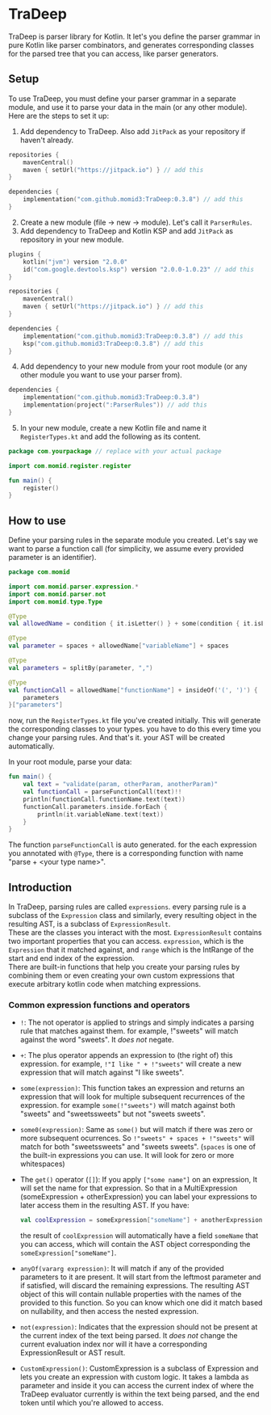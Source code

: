 # TraDeep
TraDeep is parser library for Kotlin. It let's you define the parser grammar in pure Kotlin like parser combinators, and generates corresponding classes for the parsed tree that you can access, like parser generators.
## Setup
To use TraDeep, you must define your parser grammar in a separate module, and use it to parse your data in the main (or any other module). Here are the steps to set it up:
1. Add dependency to TraDeep. Also add `JitPack` as your repository if haven't already.
```kotlin
repositories {
    mavenCentral()
    maven { setUrl("https://jitpack.io") } // add this
}

dependencies {
    implementation("com.github.momid3:TraDeep:0.3.8") // add this
}
```

2. Create a new module (file -> new -> module). Let's call it `ParserRules`.
3. Add dependency to TraDeep and Kotlin KSP and add `JitPack` as repository in your new module.

```kotlin
plugins {
    kotlin("jvm") version "2.0.0"
    id("com.google.devtools.ksp") version "2.0.0-1.0.23" // add this
}

repositories {
    mavenCentral()
    maven { setUrl("https://jitpack.io") } // add this
}

dependencies {
    implementation("com.github.momid3:TraDeep:0.3.8") // add this
    ksp("com.github.momid3:TraDeep:0.3.8") // add this
}
```
4. Add dependency to your new module from your root module (or any other module you want to use your parser from).
```kotlin
dependencies {
    implementation("com.github.momid3:TraDeep:0.3.8")
    implementation(project(":ParserRules")) // add this
}
```
5. In your new module, create a new Kotlin file and name it `RegisterTypes.kt` and add the following as its content.
```kotlin
package com.yourpackage // replace with your actual package

import com.momid.register.register

fun main() {
    register()
}

```

## How to use
Define your parsing rules in the separate module you created.
Let's say we want to parse a function call (for simplicity, we assume every provided parameter is an identifier).
```kotlin
package com.momid

import com.momid.parser.expression.*
import com.momid.parser.not
import com.momid.type.Type

@Type
val allowedName = condition { it.isLetter() } + some(condition { it.isLetterOrDigit() })

@Type
val parameter = spaces + allowedName["variableName"] + spaces

@Type
val parameters = splitBy(parameter, ",")

@Type
val functionCall = allowedName["functionName"] + insideOf('(', ')') {
    parameters
}["parameters"]
```

now, run the `RegisterTypes.kt` file you've created initially. This will generate the corresponding classes to your types. you have to do this every time you change your parsing rules.
And that's it. your AST will be created automatically.

In your root module, parse your data:

```kotlin
fun main() {
    val text = "validate(param, otherParam, anotherParam)"
    val functionCall = parseFunctionCall(text)!!
    println(functionCall.functionName.text(text))
    functionCall.parameters.inside.forEach {
        println(it.variableName.text(text))
    }
}
```

The function `parseFunctionCall` is auto generated. for the each expression you annotated with `@Type`, there is a corresponding function with name "parse + \<your type name\>".
## Introduction
In TraDeep, parsing rules are called `expressions`. every parsing rule is a subclass of the `Expression` class and similarly, every resulting object in the resulting AST, is a subclass of `ExpressionResult`.   
These are the classes you interact with the most. `ExpressionResult` contains two important properties that you can access. `expression`, which is the `Expression` that it matched against, and `range` which is the IntRange of the start and end index of the expression.   
There are built-in functions that help you create your parsing rules by combining them or even creating your own custom expressions that execute arbitrary kotlin code when matching expressions.   
### Common expression functions and operators
- `!`: The not operator is applied to strings and simply indicates a parsing rule that matches against them. for example, !"sweets" will match against the word "sweets". It *does not* negate.

- `+`: The plus operator appends an expression to (the right of) this expression. for example, `!"I like " + !"sweets"` will create a new expression that will match against "I like sweets".

- `some(expression)`: This function takes an expression and returns an expression that will look for multiple subsequent recurrences of the expression. for example `some(!"sweets")` will match against both "sweets" and "sweetssweets" but not "sweets sweets".

- `some0(expression)`: Same as `some()` but will match if there was zero or more subsequent ocurrences. So `!"sweets" + spaces + !"sweets"` will match for both "sweetssweets" and "sweets sweets". (`spaces` is one of the built-in expressions you can use. It will look for zero or more 
whitespaces)

- The `get()` operator (`[]`): If you apply `["some name"]` on an expression, It will set the name for that expression. So that in a MultiExpression (someExpression + otherExpression) you can label your expressions to later access them in the resulting AST.
If you have:
    ```kotlin
    val coolExpression = someExpression["someName"] + anotherExpression
    ```
    the result of `coolExpression` will automatically have a field `someName` that you can access, which will contain the AST object corresponding the `someExpression["someName"]`.

- `anyOf(vararg expression)`: It will match if any of the provided parameters to it are present. It will start from the leftmost parameter and if satisfied, will discard the remaining expressions. The resulting AST object of this will contain nullable properties with the names of the provided to this function. So you can know which one did it match based on nullability, and then access the nested expression.

- `not(expression)`: Indicates that the expression should not be present at the current index of the text being parsed. It *does not* change the current evaluation index nor will it have a corresponding ExpressionResult or AST result.

- `CustomExpression()`: CustomExpression is a subclass of Expression and lets you create an expression with custom logic. It takes a lambda as parameter and inside it you can access the current index of where the TraDeep evaluator currently is within the text being parsed, and the end token until which you're allowed to access.
